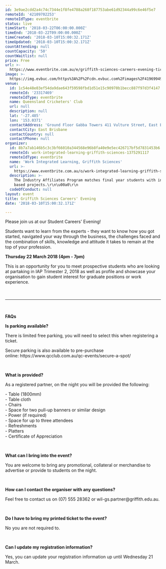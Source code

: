 ```yaml
---
id: 3e9ae2cdd2a4c74c7344e1f8fe4788a268f187753abe61d92344a99c6e46f5e7
remoteId: '42109702253'
remoteIdType: eventbrite
status: live
timeStart: '2018-03-22T06:00:00.000Z'
timeEnd: '2018-03-22T09:00:00.000Z'
timeCreated: '2018-03-10T15:00:32.171Z'
timeUpdated: '2018-03-10T15:00:32.171Z'
countAttending: null
countCapacity: '50'
countWaitlist: null
price: Free
url: >-
  https://www.eventbrite.com.au/e/griffith-sciences-careers-evening-tickets-42109702253?aff=ebapi
image: >-
  https://img.evbuc.com/https%3A%2F%2Fcdn.evbuc.com%2Fimages%2F41969949%2F18724739039%2F1%2Foriginal.jpg?s=822beee5c1d35d9ca04f63376accd5fb
venue:
  id: 1c54e48e03ef54da9dae643f59598fbd1d51e15c90970b1becc887f97d3f4147
  remoteId: '23317469'
  remoteIdType: eventbrite
  name: Queensland Cricketers' Club
  url: null
  description: null
  lat: '-27.485'
  lon: '153.0371'
  contactAddress: 'Ground Floor Gabba Towers 411 Vulture Street, East Brisbane, QLD 4169'
  contactCity: East Brisbane
  contactCountry: null
  contactPhone: null
organizer:
  id: 8b7a7ab146b5c3c3bf66010a344568e96b8fa40e9e5ec426717bf5d7831453b6
  remoteId: work-integrated-learning-griffith-sciences-1375291117
  remoteIdType: eventbrite
  name: 'Work Integrated Learning, Griffith Sciences'
  url: >-
    https://www.eventbrite.com.au/o/work-integrated-learning-griffith-sciences-1375291117
  description: >-
    The Industry Affiliates Program matches final year students with industry
    based projects.\r\n\u00a0\r\n
  codeOfConduct: null
layout: event
title: Griffith Sciences Careers' Evening
date: '2018-03-10T15:00:32.171Z'

---
```

<P><SPAN>Please join us at our Student Careers' Evening!</SPAN></P>
<P>Students want to learn from the experts - they want to know how you got started, navigated your way through the business, the challenges faced and the combination of skills, knowledge and attitude it takes to remain at the top of your profession.</P>
<P><STRONG>Thursday 22 March 2018 (4pm - 7pm) </STRONG></P>
<P><SPAN>This is an opportunity for you to meet prospective students who are looking at partaking in IAP Trimester 2, 2018 as well as profile and showcase your organisation to gain student interest for graduate positions or work experience.<BR><BR><BR></SPAN></P>
<HR>
<P><BR></P>
<P><STRONG>FAQs</STRONG></P>
<P><STRONG>Is parking available? </STRONG><BR></P>
<P>There is limited free parking, you will need to select this when registering a ticket. </P>
<P>Secure parking is also available to pre-purchase online: https://www.qcclub.com.au/qc-events/secure-a-spot/</P>
<P><BR></P>
<P><STRONG>What is provided?</STRONG></P>
<P>As a registered partner, on the night you will be provided the following:</P>
<P>- Table (1800mm)<BR>- Table cloth<BR>- Chairs<BR>- Space for two pull-up banners or similar design <BR>- Power (if required)<BR>- Space for up to three attendees<BR>- Refreshments<BR>- Platters<BR>- Certificate of Appreciation </P>
<P><BR></P>
<P><STRONG>What can I bring into the event?</STRONG></P>
<P>You are welcome to bring any promotional, collateral or merchandise to advertise or provide to students on the night.</P>
<P><BR></P>
<P><STRONG>How can I contact the organiser with any questions?</STRONG></P>
<P><SPAN>Feel free to contact us on (07) 555 28362 or wil-gs.partner@griffith.edu.au.</SPAN></P>
<P><BR></P>
<P><STRONG>Do I have to bring my printed ticket to the event?</STRONG></P>
<P>No you are not required to.</P>
<P><BR></P>
<P><STRONG>Can I update my registration information?</STRONG></P>
<P>Yes, you can update your registration information up until Wednesday 21 March.</P>
